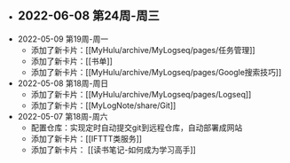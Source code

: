 - 2022-06-08 第24周-周三
	-
- 2022-05-09 第19周-周一
	- 添加了新卡片：[[MyHulu/archive/MyLogseq/pages/任务管理]]
	- 添加了新卡片：[[书单]]
	- 添加了新卡片：[[MyHulu/archive/MyLogseq/pages/Google搜索技巧]]
- 2022-05-08 第18周-周日
	- 添加了新卡片：[[MyHulu/archive/MyLogseq/pages/Logseq]]
	- 添加了新卡片：[[MyLogNote/share/Git]]
- 2022-05-07 第18周-周六
	- 配置仓库：实现定时自动提交git到远程仓库，自动部署成网站
	- 添加了新卡片：[[IFTTT类服务]]
	- 添加了新卡片： [[读书笔记-如何成为学习高手]]